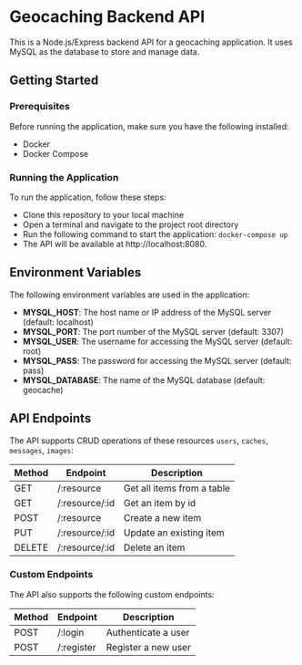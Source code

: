 # Geocaching Backend API
This is a Node.js/Express backend API for a geocaching application. It uses MySQL as the database to store and manage data.

## Getting Started
### Prerequisites
Before running the application, make sure you have the following installed:
- Docker
- Docker Compose

### Running the Application
To run the application, follow these steps:

- Clone this repository to your local machine
- Open a terminal and navigate to the project root directory
- Run the following command to start the application:
`docker-compose up`
- The API will be available at http://localhost:8080.

## Environment Variables
The following environment variables are used in the application:

- **MYSQL_HOST**: The host name or IP address of the MySQL server (default: localhost)
- **MYSQL_PORT**: The port number of the MySQL server (default: 3307)
- **MYSQL_USER**: The username for accessing the MySQL server (default: root)
- **MYSQL_PASS**: The password for accessing the MySQL server (default: pass)
- **MYSQL_DATABASE**: The name of the MySQL database (default: geocache)

## API Endpoints
The API supports CRUD operations of these resources `users`, `caches`, `messages`, `images`:

| Method | Endpoint           | Description                 |
|--------|--------------------|-----------------------------|
| GET    | /:resource         | Get all items from a table  |
| GET    | /:resource/:id     | Get an item by id           |
| POST   | /:resource         | Create a new item           |
| PUT    | /:resource/:id     | Update an existing item     |
| DELETE | /:resource/:id     | Delete an item              |

### Custom Endpoints
The API also supports the following custom endpoints:


| Method | Endpoint           | Description                 |
|--------|--------------------|-----------------------------|
| POST   | /:login            | Authenticate a user         |
| POST   | /:register         | Register a new user         |